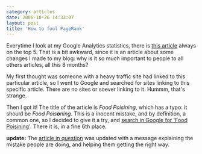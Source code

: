 ```yaml
---
category: articles
date: 2006-10-26 14:33:07
layout: post
title: 'How to fool PageRank'
---
```


<p>Everytime I look at my Google Analytics statistics, there is <a href="//joaobordalo.com/articles/2006/02/16/food-poisining">this article</a> always on the top 5. That is a bit awkward, since it is an article about some changes I made to my blog: why is it so much important to people to all others articles, all this 8 months?</p><p>My first thought was someone with a heavy traffic site had linked to this particular article, so I went to Google and searched for sites linking to this specific article. There are no sites or soever linking to it. Hummm, that's strange.</p><p>Then I got it! The title of the article is <i>Food Poisining</i>, which has a typo: it should be <i>Food Pois<strong>o</strong>ning</i>. This is a inocent mistake, and by definition, a common one, so I decided to give it a try, and <a href="http://www.google.com/search?hl=en&lr=&safe=off&q=food+poisining&btnG=Search">search in Google for 'Food Poisining'</a>. There it is, in a fine 6th place.</p><p><strong>update:</strong> The <a href="//joaobordalo.com/articles/2006/02/16/food-poisining">article in question</a> was updated with a message explaining the mistake people are doing, and helping them getting the right way.</p>

